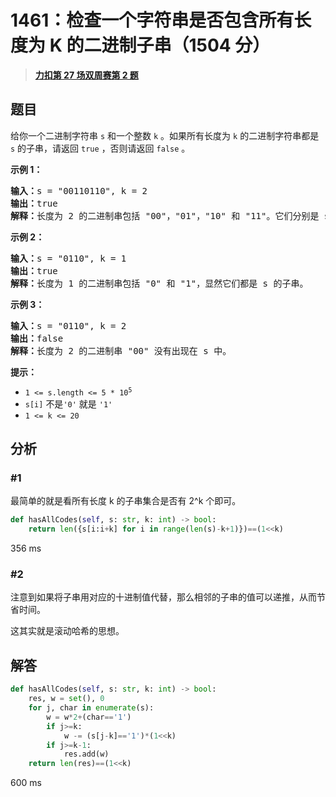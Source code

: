 # 1461：检查一个字符串是否包含所有长度为 K 的二进制子串（1504 分）


> <u>**[力扣第 27 场双周赛第 2 题](https://leetcode.cn/problems/check-if-a-string-contains-all-binary-codes-of-size-k/)**</u>

## 题目

<p>给你一个二进制字符串 <code>s</code> 和一个整数 <code>k</code> 。如果所有长度为 <code>k</code> 的二进制字符串都是 <code>s</code> 的子串，请返回 <code>true</code> ，否则请返回 <code>false</code> 。</p>



<p><strong>示例 1：</strong></p>

<pre>
<strong>输入：</strong>s = "00110110", k = 2
<strong>输出：</strong>true
<strong>解释：</strong>长度为 2 的二进制串包括 "00"，"01"，"10" 和 "11"。它们分别是 s 中下标为 0，1，3，2 开始的长度为 2 的子串。
</pre>

<p><strong>示例 2：</strong></p>

<pre>
<strong>输入：</strong>s = "0110", k = 1
<strong>输出：</strong>true
<strong>解释：</strong>长度为 1 的二进制串包括 "0" 和 "1"，显然它们都是 s 的子串。
</pre>

<p><strong>示例 3：</strong></p>

<pre>
<strong>输入：</strong>s = "0110", k = 2
<strong>输出：</strong>false
<strong>解释：</strong>长度为 2 的二进制串 "00" 没有出现在 s 中。
</pre>



<p><strong>提示：</strong></p>

<ul>
<li><code>1 &lt;= s.length &lt;= 5 * 10<sup>5</sup></code></li>
<li><code>s[i]</code> 不是<code>'0'</code> 就是 <code>'1'</code></li>
<li><code>1 &lt;= k &lt;= 20</code></li>
</ul>




## 分析

### #1

最简单的就是看所有长度 k 的子串集合是否有 2^k 个即可。

```python
def hasAllCodes(self, s: str, k: int) -> bool:
    return len({s[i:i+k] for i in range(len(s)-k+1)})==(1<<k)
```
356 ms

### #2

注意到如果将子串用对应的十进制值代替，那么相邻的子串的值可以递推，从而节省时间。

这其实就是滚动哈希的思想。


## 解答

```python
def hasAllCodes(self, s: str, k: int) -> bool:
    res, w = set(), 0
    for j, char in enumerate(s):
        w = w*2+(char=='1')
        if j>=k:
            w -= (s[j-k]=='1')*(1<<k)
        if j>=k-1:
            res.add(w)
    return len(res)==(1<<k)
```
600 ms


